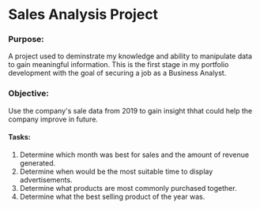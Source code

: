 # Sales Analysis Project

### Purpose:
A project used to deminstrate my knowledge and ability to manipulate data to gain meaningful information. This is the first stage in my portfolio development with the goal of securing a job as a Business Analyst. 

### Objective:
Use the company's sale data from 2019 to gain insight thhat could help the company improve in future.

#### Tasks:
  1. Determine which month was best for sales and the amount of revenue generated.
  2. Determine when would be the most suitable time to display advertisements.
  3. Determine what products are most commonly purchased together.
  4. Determine what the best selling product of the year was.
  
